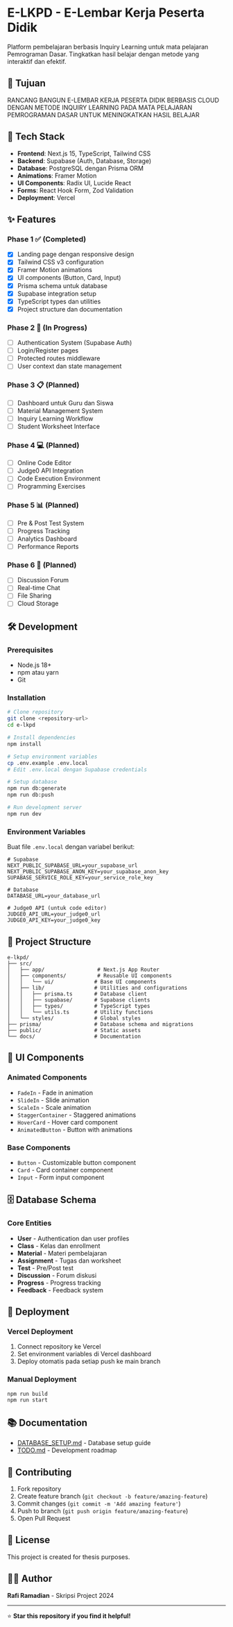 # E-LKPD - E-Lembar Kerja Peserta Didik

Platform pembelajaran berbasis Inquiry Learning untuk mata pelajaran Pemrograman Dasar. Tingkatkan hasil belajar dengan metode yang interaktif dan efektif.

## 🎯 Tujuan

RANCANG BANGUN E-LEMBAR KERJA PESERTA DIDIK BERBASIS CLOUD DENGAN METODE INQUIRY LEARNING PADA MATA PELAJARAN PEMROGRAMAN DASAR UNTUK MENINGKATKAN HASIL BELAJAR

## 🚀 Tech Stack

- **Frontend**: Next.js 15, TypeScript, Tailwind CSS
- **Backend**: Supabase (Auth, Database, Storage)
- **Database**: PostgreSQL dengan Prisma ORM
- **Animations**: Framer Motion
- **UI Components**: Radix UI, Lucide React
- **Forms**: React Hook Form, Zod Validation
- **Deployment**: Vercel

## ✨ Features

### Phase 1 ✅ (Completed)

- [x] Landing page dengan responsive design
- [x] Tailwind CSS v3 configuration
- [x] Framer Motion animations
- [x] UI components (Button, Card, Input)
- [x] Prisma schema untuk database
- [x] Supabase integration setup
- [x] TypeScript types dan utilities
- [x] Project structure dan documentation

### Phase 2 🔄 (In Progress)

- [ ] Authentication System (Supabase Auth)
- [ ] Login/Register pages
- [ ] Protected routes middleware
- [ ] User context dan state management

### Phase 3 📋 (Planned)

- [ ] Dashboard untuk Guru dan Siswa
- [ ] Material Management System
- [ ] Inquiry Learning Workflow
- [ ] Student Worksheet Interface

### Phase 4 💻 (Planned)

- [ ] Online Code Editor
- [ ] Judge0 API Integration
- [ ] Code Execution Environment
- [ ] Programming Exercises

### Phase 5 📊 (Planned)

- [ ] Pre & Post Test System
- [ ] Progress Tracking
- [ ] Analytics Dashboard
- [ ] Performance Reports

### Phase 6 💬 (Planned)

- [ ] Discussion Forum
- [ ] Real-time Chat
- [ ] File Sharing
- [ ] Cloud Storage

## 🛠️ Development

### Prerequisites

- Node.js 18+
- npm atau yarn
- Git

### Installation

```bash
# Clone repository
git clone <repository-url>
cd e-lkpd

# Install dependencies
npm install

# Setup environment variables
cp .env.example .env.local
# Edit .env.local dengan Supabase credentials

# Setup database
npm run db:generate
npm run db:push

# Run development server
npm run dev
```

### Environment Variables

Buat file `.env.local` dengan variabel berikut:

```env
# Supabase
NEXT_PUBLIC_SUPABASE_URL=your_supabase_url
NEXT_PUBLIC_SUPABASE_ANON_KEY=your_supabase_anon_key
SUPABASE_SERVICE_ROLE_KEY=your_service_role_key

# Database
DATABASE_URL=your_database_url

# Judge0 API (untuk code editor)
JUDGE0_API_URL=your_judge0_url
JUDGE0_API_KEY=your_judge0_key
```

## 📁 Project Structure

```
e-lkpd/
├── src/
│   ├── app/                 # Next.js App Router
│   ├── components/          # Reusable UI components
│   │   └── ui/             # Base UI components
│   ├── lib/                # Utilities and configurations
│   │   ├── prisma.ts       # Database client
│   │   ├── supabase/       # Supabase clients
│   │   ├── types/          # TypeScript types
│   │   └── utils.ts        # Utility functions
│   └── styles/             # Global styles
├── prisma/                 # Database schema and migrations
├── public/                 # Static assets
└── docs/                   # Documentation
```

## 🎨 UI Components

### Animated Components

- `FadeIn` - Fade in animation
- `SlideIn` - Slide animation
- `ScaleIn` - Scale animation
- `StaggerContainer` - Staggered animations
- `HoverCard` - Hover card component
- `AnimatedButton` - Button with animations

### Base Components

- `Button` - Customizable button component
- `Card` - Card container component
- `Input` - Form input component

## 🗄️ Database Schema

### Core Entities

- **User** - Authentication dan user profiles
- **Class** - Kelas dan enrollment
- **Material** - Materi pembelajaran
- **Assignment** - Tugas dan worksheet
- **Test** - Pre/Post test
- **Discussion** - Forum diskusi
- **Progress** - Progress tracking
- **Feedback** - Feedback system

## 🚀 Deployment

### Vercel Deployment

1. Connect repository ke Vercel
2. Set environment variables di Vercel dashboard
3. Deploy otomatis pada setiap push ke main branch

### Manual Deployment

```bash
npm run build
npm run start
```

## 📚 Documentation

- [DATABASE_SETUP.md](./DATABASE_SETUP.md) - Database setup guide
- [TODO.md](./TODO.md) - Development roadmap

## 🤝 Contributing

1. Fork repository
2. Create feature branch (`git checkout -b feature/amazing-feature`)
3. Commit changes (`git commit -m 'Add amazing feature'`)
4. Push to branch (`git push origin feature/amazing-feature`)
5. Open Pull Request

## 📄 License

This project is created for thesis purposes.

## 👨‍💻 Author

**Rafi Ramadian** - Skripsi Project 2024

---

⭐ **Star this repository if you find it helpful!**
